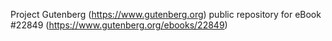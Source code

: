 Project Gutenberg (https://www.gutenberg.org) public repository for eBook #22849 (https://www.gutenberg.org/ebooks/22849)
